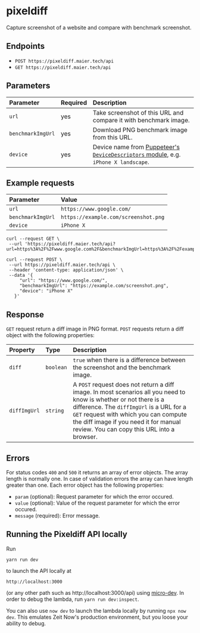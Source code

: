 # pixeldiff

Capture screenshot of a website and compare with benchmark screenshot.

## Endpoints

- `POST https://pixeldiff.maier.tech/api`
- `GET https://pixeldiff.maier.tech/api`

## Parameters

| Parameter         | Required | Description                                                                                                                                                           |
| :---------------- | :------- | :-------------------------------------------------------------------------------------------------------------------------------------------------------------------- |
| `url`             | yes      | Take screenshot of this URL and compare it with benchmark image.                                                                                                      |
| `benchmarkImgUrl` | yes      | Download PNG benchmark image from this URL.                                                                                                                           |
| `device`          | yes      | Device name from [Puppeteer's `DeviceDescriptors` module](https://github.com/GoogleChrome/puppeteer/blob/master/lib/DeviceDescriptors.js), e.g. `iPhone X landscape`. |

## Example requests

| Parameter         | Value                                |
| :---------------- | :----------------------------------- |
| `url`             | `https://www.google.com/`            |
| `benchmarkImgUrl` | `https://example.com/screenshot.png` |
| `device`          | `iPhone X`                           |

```
curl --request GET \
 --url 'https://pixeldiff.maier.tech/api?url=https%3A%2F%2Fwww.google.com%2F&benchmarkImgUrl=https%3A%2F%2Fexample.com%2Fscreenshot.png&device=iPhone%20X'
```

```
curl --request POST \
 --url https://pixeldiff.maier.tech/api \
 --header 'content-type: application/json' \
 --data '{
     "url": "https://www.google.com/",
     "benchmarkImgUrl": "https://example.com/screenshot.png",
     "device": "iPhone X"
   }'
```

## Response

`GET` request return a diff image in PNG format. `POST` requests return a diff object with the following properties:

| Property     | Type      | Description                                                                                                                                                                                                                                                                                    |
| :----------- | :-------- | :--------------------------------------------------------------------------------------------------------------------------------------------------------------------------------------------------------------------------------------------------------------------------------------------- |
| `diff`       | `boolean` | `true` when there is a difference between the screenshot and the benchmark image.                                                                                                                                                                                                              |
| `diffImgUrl` | `string`  | A `POST` request does not return a diff image. In most scenarios all you need to know is whether or not there is a difference. The `diffImgUrl` is a URL for a `GET` request with which you can compute the diff image if you need it for manual review. You can copy this URL into a browser. |

## Errors

For status codes `400` and `500` it returns an array of error objects. The array length is normally one. In case of validation errors the array can have length greater than one. Each error object has the following properties:

- `param` (optional): Request parameter for which the error occured.
- `value` (optional): Value of the request parameter for which the error occured.
- `message` (required): Error message.

## Running the Pixeldiff API locally

Run

```
yarn run dev
```

to launch the API locally at

```
http://localhost:3000
```

(or any other path such as http://localhost:3000/api) using [micro-dev](https://github.com/zeit/micro-dev). In order to debug the lambda, run `yarn run dev:inspect`.

You can also use `now dev` to launch the lambda locally by running `npx now dev`. This emulates Zeit Now's production environment, but you loose your ability to debug.
